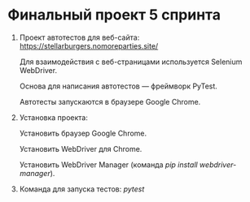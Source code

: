 # Финальный проект 5 спринта

1. Проект автотестов для веб-сайта: https://stellarburgers.nomoreparties.site/ 

   Для взаимодействия с веб-страницами используется Selenium WebDriver. 

   Основа для написания автотестов — фреймворк PyTest. 

   Автотесты запускаются в браузере Google Chrome.


2. Установка проекта:

   Установить браузер Google Chrome.

   Установить WebDriver для Chrome.

   Установить WebDriver Manager (команда *pip install webdriver-manager*).


3. Команда для запуска тестов: *pytest*
